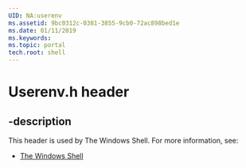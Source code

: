 ```yaml
---
UID: NA:userenv
ms.assetid: 9bc0312c-0381-3855-9cb0-72ac898bed1e
ms.date: 01/11/2019
ms.keywords: 
ms.topic: portal
tech.root: shell
---
```


# Userenv.h header


## -description


This header is used by The Windows Shell. For more information, see:

- [The Windows Shell](../_shell/index.md)

